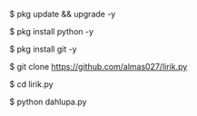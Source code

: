 $ pkg update && upgrade -y

$ pkg install python -y

$ pkg install git -y

$ git clone https://github.com/almas027/lirik.py

$ cd lirik.py

$ python dahlupa.py
